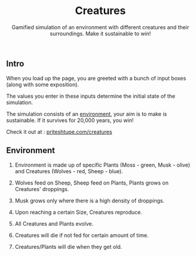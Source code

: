 <br />
<h1 align="center">Creatures</h1>
<p align="center"> Gamified simulation of an environment with different creatures and their surroundings. Make it sustainable to win!</p>
<br />

## Intro

When you load up the page, you are greeted with a bunch of input boxes (along with some exposition).

The values you enter in these inputs determine the initial state of the simulation.

The simulation consists of an [environment](##Environment), your aim is to make is sustainable. If it survives for 20,000 years, you win!

Check it out at : [priteshtupe.com/creatures](https://www.priteshtupe.com/creatures)

## Environment

1. Environment is made up of specific Plants (Moss - green, Musk - olive) and Creatures (Wolves - red, Sheep - blue).

2. Wolves feed on Sheep, Sheep feed on Plants, Plants grows on Creatures' droppings.

3. Musk grows only where there is a high density of droppings.

4. Upon reaching a certain Size, Creatures reproduce.

5. All Creatures and Plants evolve.

6. Creatures will die if not fed for certain amount of time.

7. Creatures/Plants will die when they get old.
